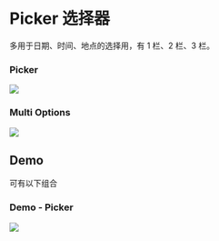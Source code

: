 
# Picker 选择器
多用于日期、时间、地点的选择用，有 1 栏、2 栏、3 栏。

### Picker
![][image-1]

### Multi Options
![][image-2]

## Demo
可有以下组合

### Demo - Picker
![][image-3]

[image-1]:	https://github.com/viomiui/viomiui.image/blob/master/UIKit/Views/Picker/Picker.png?raw=true
[image-2]:	https://github.com/viomiui/viomiui.image/blob/master/UIKit/Views/Picker/Multi%20Options.png?raw=true
[image-3]:	https://github.com/viomiui/viomiui.image/blob/master/UIKit/Views/Picker/Demo%20-%20Picker.png?raw=true